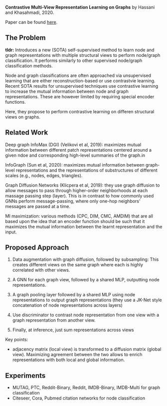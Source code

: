 **Contrastive Multi-View Representation Learning on Graphs** by Hassani and Khasahmadi, 2020.

Paper can be found [here](https://arxiv.org/pdf/2006.05582.pdf).

## The Problem
**tldr:** Introduces a new (SOTA) self-supervised method to learn node and graph representations 
with multiple structural views to perform node/graph classification. It performs similarly to other supervised node/graph classification methods.

Node and graph classifications are often approached via unsupervised learning that are either reconstruction-based or use contrastvie learning.
Recent SOTA results for unsupervised techniques use contrastive learning to increase the mutual information between node and graph representations.
These are however limited by requiring special encoder functions.

Here, they propose to perform contrastive learning on differen structural views on graphs.

## Related Work

Deep graph InfoMax (DGI) (Velikovi et al, 2019): maximizes mutual information between
different patch representations centered around a given ndoe and corresponding high-level summaries of the graph.in

InfoGraph (Sun et al, 2020): maximizes mutual information between graph-level representations and the
representations of substructures of different scales (e.g., nodes, edges, triangles).

Graph Diffusion Networks (Klicpera et al, 2019): they use graph diffusion to allow messages to pass through higher-order neighborhoods at each massage passing step (layer).
This is in contrast to how commonly used GNNs perform message-passing, where only one-hop neighbors' messages are passed at a time.

MI maximization: various methods (CPC, DIM, CMC, AMDIM) that are all based upon the idea that an encoder function should be such that it maximizes the mutual information between the learnt representation and the input.

## Proposed Approach

1. Data augmentation with graph diffusion, followed by subsampling: This creates different views on the same graph where each is highly correlated with other views.

2. A GNN for each graph view, followed by a shared MLP, outputting node representations.

3. A graph pooling layer followed by a shared MLP using node representations to output graph representations (they use a JK-Net style concatenation of node representations across layers)

4. Use discriminator to contrast node representation from one view with a graph representation from another view.

5. Finally, at inference, just sum representations across views

Key points:
- adjacency matrix (local view) is transformed to a diffusion matrix (global view). Maximizing agreement between the two allows to enrich representations with both local and global information.

## Experiments

- MUTAG, PTC, Reddit-Binary, Reddit, IMDB-Binary, IMDB-Multi for graph classification
- Citeseer, Cora, Pubmed citation networks for node classification

